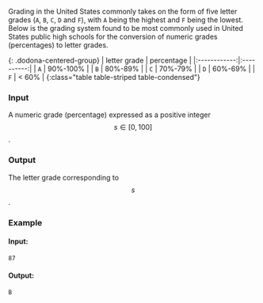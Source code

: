 Grading in the United States commonly takes on the form of five letter grades (`A`, `B`, `C`, `D` and `F`), with `A` being the highest and `F` being the lowest. Below is the grading system found to be most commonly used in United States public high schools for the conversion of numeric grades (percentages) to letter grades.

{: .dodona-centered-group}
| letter grade | percentage |
|:------------:|:----------:|
| `A` | 90%-100% |
| `B` | 80%-89% |
| `C` | 70%-79% |
| `D` | 60%-69% |
| `F` | < 60% |
{:class="table table-striped table-condensed"}

### Input

A numeric grade (percentage) expressed as a positive integer $$s \in [0, 100]$$.

### Output

The letter grade corresponding to $$s$$.

### Example

#### Input:

```
87
```

#### Output:

```
B
```
